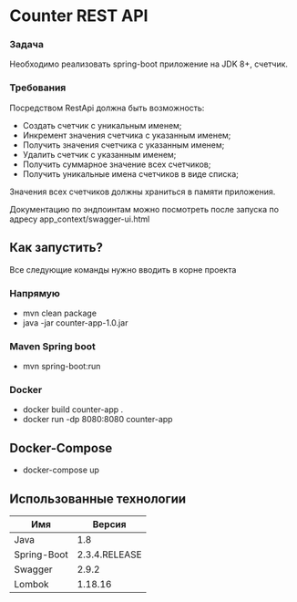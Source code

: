 # Counter  REST API
### Задача
Необходимо реализовать spring-boot приложение на JDK 8+, счетчик.
### Требования
Посредством RestApi должна быть возможность:

- Создать счетчик с уникальным именем;
- Инкремент значения счетчика с указанным именем;
- Получить значения счетчика с указанным именем;
- Удалить счетчик с указанным именем;
- Получить суммарное значение всех счетчиков;
- Получить уникальные имена счетчиков в виде списка;

Значения всех счетчиков должны храниться в памяти приложения.

Документацию по эндпоинтам можно посмотреть после запуска по адресу app_context/swagger-ui.html

## Как запустить?
Все следующие команды нужно вводить в корне проекта
### Напрямую
- mvn clean package
- java -jar counter-app-1.0.jar
### Maven Spring boot
- mvn spring-boot:run
### Docker
- docker build counter-app .
- docker run -dp 8080:8080 counter-app
## Docker-Compose
- docker-compose up
## Использованные технологии

| Имя | Версия |
| ------ | ------ |
| Java | 1.8 |
| Spring-Boot | 2.3.4.RELEASE |
| Swagger | 2.9.2 |
| Lombok | 1.18.16 |
